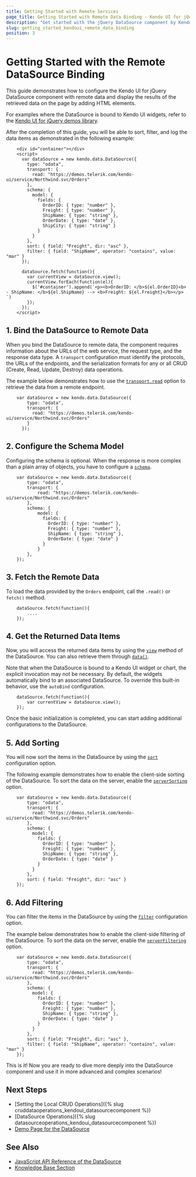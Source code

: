 ```yaml
---
title: Getting Started with Remote Services
page_title: Getting Started with Remote Data Binding - Kendo UI for jQuery DataSource
description: "Get started with the jQuery DataSource component by Kendo UI and learn how to bind and configure remote data in your JavaScript widgets."
slug: getting_started_kendoui_remote_data_binding
position: 3
---
```


# Getting Started with the Remote DataSource Binding

This guide demonstrates how to configure the Kendo UI for jQuery DataSource component with remote data and display the results of the retrieved data on the page by adding HTML elements.

For examples where the DataSource is bound to Kendo UI widgets, refer to the [Kendo UI for jQuery demos library](https://demos.telerik.com/kendo-ui/).

After the completion of this guide, you will be able to sort, filter, and log the data items as demonstrated in the following example:

```dojo
	<div id="container"></div>
    <script>
      var dataSource = new kendo.data.DataSource({
        type: "odata",
        transport: {
          read: "https://demos.telerik.com/kendo-ui/service/Northwind.svc/Orders"
        },
        schema: {
          model: {
            fields: {
              OrderID: { type: "number" },
              Freight: { type: "number" },
              ShipName: { type: "string" },
              OrderDate: { type: "date" },
              ShipCity: { type: "string" }
            }
          }
        },
        sort: { field: "Freight", dir: "asc" },
        filter: { field: "ShipName", operator: "contains", value: "mar" }
      });

      dataSource.fetch(function(){
        var currentView = dataSource.view();  
        currentView.forEach(function(el){
          $('#container').append(`<p><b>OrderID: </b>${el.OrderID}<b> - ShipName: </b>${el.ShipName} --> <b>Freight: ${el.Freight}</b></p> `)
        });
      });
    </script>
```

## 1. Bind the DataSource to Remote Data

When you bind the DataSource to remote data, the component requires information about the URLs of the web service, the request type, and the response data type. A `transport` configuration must identify the protocols, the URLs of the endpoints, and the serialization formats for any or all CRUD (Create, Read, Update, Destroy) data operations.

The example below demonstrates how to use the [`transport.read`](/api/javascript/data/datasource/configuration/transport.read) option to retrieve the data from a remote endpoint.


```
    var dataSource = new kendo.data.DataSource({
        type: "odata",
        transport: {
          read: "https://demos.telerik.com/kendo-ui/service/Northwind.svc/Orders"
        }
      });
```

## 2. Configure the Schema Model

Configuring the schema is optional. When the response is more complex than a plain array of objects, you have to configure a [`schema`](/api/javascript/data/datasource/configuration/schema).

```
    var dataSource = new kendo.data.DataSource({
        type: "odata",
        transport: {
            read: "https://demos.telerik.com/kendo-ui/service/Northwind.svc/Orders"
        },
        schema: {
            model: {
              fields: {
                OrderID: { type: "number" },
                Freight: { type: "number" },
                ShipName: { type: "string" },
                OrderDate: { type: "date" }
              }
            }
        },
    });
```

## 3. Fetch the Remote Data

To load the data provided by the `Orders` endpoint, call the `.read()` or `fetch()` method.

```
	dataSource.fetch(function(){
        ....
    });
```

## 4. Get the Returned Data Items

Now, you will access the returned data items by using the [`view`](/api/javascript/data/datasource/methods/view) method of the DataSource. You can also retrieve them through [`data()`](/api/javascript/data/datasource/methods/data).

Note that when the DataSource is bound to a Kendo UI widget or chart, the explicit invocation may not be necessary. By default, the widgets automatically bind to an associated DataSource. To override this built-in behavior, use the `autoBind` configuration.

```
	dataSource.fetch(function(){
        var currentView = dataSource.view();
    });
```

Once the basic initialization is completed, you can start adding additional configurations to the DataSource.

## 5. Add Sorting 

You will now sort the items in the DataSource by using the [`sort`](/api/javascript/data/datasource/configuration/sort) configuration option.

The following example demonstrates how to enable the client-side sorting of the DataSource. To sort the data on the server, enable the [`serverSorting`](/api/javascript/data/datasource/configuration/serversorting) option.

```
	var dataSource = new kendo.data.DataSource({
        type: "odata",
        transport: {
          read: "https://demos.telerik.com/kendo-ui/service/Northwind.svc/Orders"
        },
        schema: {
          model: {
            fields: {
              OrderID: { type: "number" },
              Freight: { type: "number" },
              ShipName: { type: "string" },
              OrderDate: { type: "date" }
            }
          }
        },
        sort: { field: "Freight", dir: "asc" }
    });
```

## 6. Add Filtering 

You can filter the items in the DataSource by using the [`filter`](/api/javascript/data/datasource/configuration/filter) configuration option. 

The example below demonstrates how to enable the client-side filtering of the DataSource. To sort the data on the server, enable the [`serverFiltering`](/api/javascript/data/datasource/configuration/serverfiltering) option.

```
	var dataSource = new kendo.data.DataSource({
        type: "odata",
        transport: {
          read: "https://demos.telerik.com/kendo-ui/service/Northwind.svc/Orders"
        },
        schema: {
          model: {
            fields: {
              OrderID: { type: "number" },
              Freight: { type: "number" },
              ShipName: { type: "string" },
              OrderDate: { type: "date" }
            }
          }
        },
        sort: { field: "Freight", dir: "asc" },
        filter: { field: "ShipName", operator: "contains", value: "mar" }
    });
```

This is it! Now you are ready to dive more deeply into the DataSource component and use it in more advanced and complex scenarios!

## Next Steps 

* [Setting the Local CRUD Operations]({% slug cruddataoperations_kendoui_datasourcecomponent %})
* [DataSource Operations]({% slug datasourceoperations_kendoui_datasourcecomponent %}) 
* [Demo Page for the DataSource](https://demos.telerik.com/kendo-ui/datasource/index)

## See Also 

* [JavaScript API Reference of the DataSource](/api/javascript/data/datasource)
* [Knowledge Base Section](/knowledge-base)

